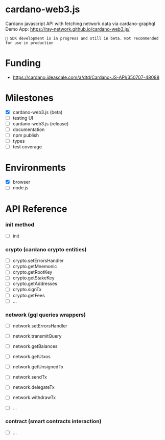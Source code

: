 # cardano-web3.js
Cardano javascript API with fetching network data via cardano-graphql
Demo App: https://ray-network.github.io/cardano-web3.js/

```
🚀 SDK development is in progress and still in beta. Not recommended for use in production
```

# Funding
- https://cardano.ideascale.com/a/dtd/Cardano-JS-API/350707-48088

# Milestones
- [x] cardano-web3.js (beta)
- [ ] testing UI
- [ ] cardano-web3.js (release)
- [ ] documentation
- [ ] npm publish
- [ ] types
- [ ] test coverage

# Environments
- [x] browser
- [ ] node.js

# API Reference

### init method
- [ ] init

### crypto (cardano crypto entities)
- [ ] crypto.setErrorsHandler
- [ ] crypto.getMnemonic
- [ ] crypto.getRootKey
- [ ] crypto.getStakeKey
- [ ] crypto.getAddresses
- [ ] crypto.signTx
- [ ] crypto.getFees
- [ ] ...

### network (gql queries wrappers)
- [ ] network.setErrorsHandler
- [ ] network.transmitQuery
- [ ] network.getBalances
- [ ] network.getUtxos
- [ ] network.getUnsignedTx
- [ ] network.sendTx
- [ ] network.delegateTx
- [ ] network.withdrawTx
- [ ] ...


### contract (smart contracts interaction)
- [ ] ...
